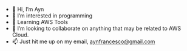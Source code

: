- 👋 Hi, I’m Ayn
- 👀 I’m interested in programming
- 🌱 Learning AWS Tools
- 💞️ I’m looking to collaborate on anything that may be related to AWS Cloud.
- 📫 Just hit me up on my email, aynfrancesco@gmail.com

<!---
aynfrancesco06/aynfrancesco06 is a ✨ special ✨ repository because its `README.md` (this file) appears on your GitHub profile.
You can click the Preview link to take a look at your changes.
--->
